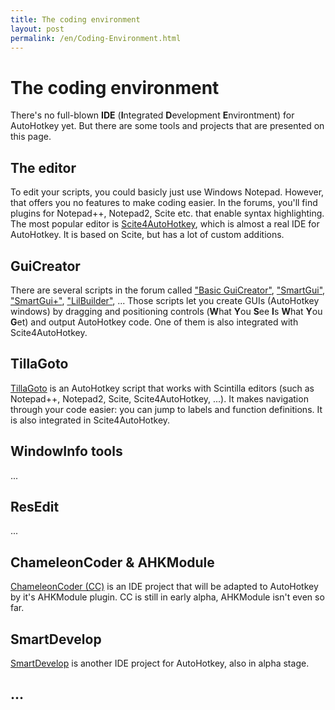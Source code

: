 ```yaml
---
title: The coding environment
layout: post
permalink: /en/Coding-Environment.html
---
```


# The coding environment
There's no full-blown **IDE** (**I**ntegrated **D**evelopment **E**nvirontment) for AutoHotkey yet. But there are some tools and projects that are presented on this page.

## The editor
To edit your scripts, you could basicly just use Windows Notepad. However, that offers you no features to make coding easier.
In the forums, you'll find plugins for Notepad++, Notepad2, Scite etc. that enable syntax highlighting.
The most popular editor is [Scite4AutoHotkey](http://www.autohotkey.com/forum/viewtopic.php?t=58820), which is almost a real IDE for AutoHotkey. It is based on Scite, but has a lot of custom additions.

## GuiCreator
There are several scripts in the forum called ["Basic GuiCreator"](http://www.autohotkey.com/forum/viewtopic.php?t=71992), ["SmartGui"](http://www.autohotkey.com/forum/viewtopic.php?t=775), ["SmartGui+"](http://www.autohotkey.com/forum/viewtopic.php?t=67138), ["LilBuilder"](www.autohotkey.com/forum/viewtopic.php?t=20097), ...
Those scripts let you create GUIs (AutoHotkey windows) by dragging and positioning controls (**W**hat **Y**ou **S**ee **I**s **W**hat **Y**ou **G**et) and output AutoHotkey code.
One of them is also integrated with Scite4AutoHotkey.

## TillaGoto
[TillaGoto](http://www.autohotkey.com/forum/viewtopic.php?t=41575) is an AutoHotkey script that works with Scintilla editors (such as Notepad++, Notepad2, Scite, Scite4AutoHotkey, ...). It makes navigation through your code easier: you can jump to labels and function definitions. It is also integrated in Scite4AutoHotkey.

## WindowInfo tools
...

## ResEdit
...

## ChameleonCoder & AHKModule
[ChameleonCoder (CC)](https://github.com/maul-esel/ChameleonCoder) is an IDE project that will be adapted to AutoHotkey by it's AHKModule plugin. CC is still in early alpha, AHKModule isn't even so far.

## SmartDevelop
[SmartDevelop](https://github.com/IsNull/SmartDevelop) is another IDE project for AutoHotkey, also in alpha stage.

## ...
